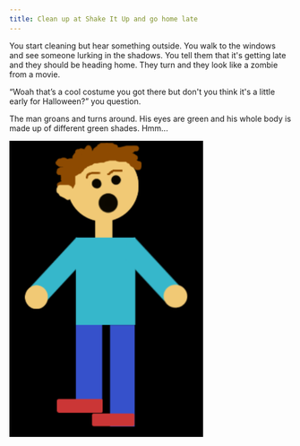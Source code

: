 ```yaml
---
title: Clean up at Shake It Up and go home late
---
```

You start cleaning but hear something outside. You walk to the windows and see someone lurking in the shadows. You tell them that it's getting late and they should be heading home. They turn and they look like a zombie from a movie.

“Woah that’s a cool costume you got there but don't you think it's a little early for Halloween?” you question.

The man groans and turns around. His eyes are green and his whole body is made up of different green shades. Hmm...

![scaredyou](scaredyou.png) 
